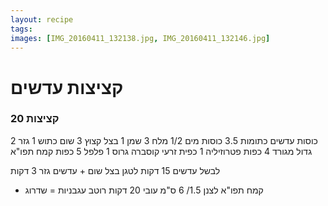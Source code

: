 ```yaml
---
layout: recipe
tags: 
images: [IMG_20160411_132138.jpg, IMG_20160411_132146.jpg]
---
```


# קציצות עדשים
### 20 קציצות


2 כוסות עדשים כתומות
3.5 כוסות מים
1/2 מלח
3 שמן
1 בצל קצוץ
3 שום כתוש
1 גזר גדול מגורד
4 כפות פטרוזיליה
1 כפית זרעי קוסברה גרוס
1 פלפל
5 כפות קמח תפו"א


לבשל עדשים 15 דקות
לטגן בצל שום + עדשים גזר 3 דקות
+ קמח תפו"א
לצנן
1.5/ 6 ס"מ עובי
20 דקות
רוטב עגבניות = שדרוג

